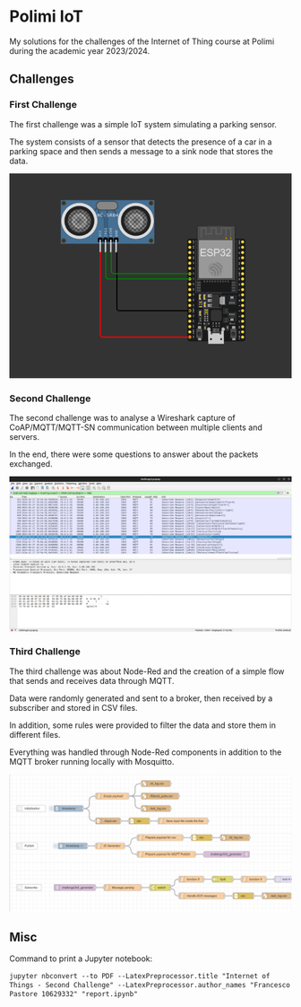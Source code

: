 # Polimi IoT

My solutions for the challenges of the Internet of Thing course at Polimi during the academic year 2023/2024.

## Challenges

### First Challenge

The first challenge was a simple IoT system simulating a parking sensor.

The system consists of a sensor that detects the presence of a car in a parking space and then sends a message to a sink node that stores the data.

![](./first/sensor.png)

### Second Challenge

The second challenge was to analyse a Wireshark capture of CoAP/MQTT/MQTT-SN communication between multiple clients and servers.

In the end, there were some questions to answer about the packets exchanged.

![](./second/3c.png)

### Third Challenge

The third challenge was about Node-Red and the creation of a simple flow that sends and receives data through MQTT.

Data were randomly generated and sent to a broker, then received by a subscriber and stored in CSV files.

In addition, some rules were provided to filter the data and store them in different files.

Everything was handled through Node-Red components in addition to the MQTT broker running locally with Mosquitto.

![](./third/flow.png)

## Misc

Command to print a Jupyter notebook:

```
jupyter nbconvert --to PDF --LatexPreprocessor.title "Internet of Things - Second Challenge" --LatexPreprocessor.author_names "Francesco Pastore 10629332" "report.ipynb"
```
